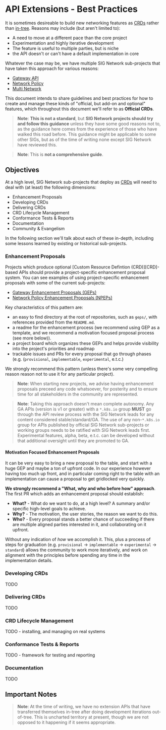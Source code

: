 # API Extensions - Best Practices

It is sometimes desireable to build new networking features as [CRDs] rather
than [in-tree]. Reasons may include (but aren't limited to):

* A need to move at a different pace than the core project
* Experimentation and highly iterative development
* The feature is useful to multiple parties, but is niche
* the API doesn't or can't have a default implementation in core

Whatever the case may be, we have multiple SIG Network sub-projects that have
taken this approach for various reasons:

* [Gateway API]
* [Network Policy]
* [Multi Network]

This document intends to share guidelines and best practices for how to create
and manage these kinds of "official, but add-on and optional" features, which
throughout this document we'll refer to as **Official CRDs**.

> **Note**: **This is not a standard**, but **SIG Network projects should try
> and follow this guidance** unless they have some good reasons not to, as the
> guidance here comes from the experience of those who have walked this road
> before. This guidance might be applicable to some other SIGs, but as of the
> time of writing none except SIG Network have reviewed this.

> **Note**: This is **not a comprehensive guide**.

[CRDs]:https://kubernetes.io/docs/concepts/extend-kubernetes/api-extension/custom-resources/
[in-tree]:https://github.com/kubernetes/api
[KEP]:https://github.com/kubernetes/enhancements/blob/master/keps/README.md
[Gateway API]:https://github.com/kubernetes-sigs/gateway-api
[Network Policy]:https://github.com/kubernetes-sigs/network-policy-api
[Multi Network]:https://github.com/kubernetes-sigs/multi-network

## Objectives

At a high level, SIG Network sub-projects that deploy as [CRDs] will need to
deal with (at least) the following dimensions:

* Enhancement Proposals
* Developing CRDs
* Delivering CRDs
* CRD Lifecycle Management
* Conformance Tests & Reports
* Documentation
* Community & Evangelism

In the following section we'll talk about each of these in-depth, including
some lessons learned by existing or historical sub-projects.

[CRDs]:https://kubernetes.io/docs/concepts/extend-kubernetes/api-extension/custom-resources/

### Enhancement Proposals

Projects which produce optional [Custom Resource Defintion (CRD)][CRD]-based
APIs should provide a project-specific enhancement proposal system. You can see
examples of using project-specific enhancement proposals with some of the
current sub-projects:

* [Gateway Enhancement Proposals (GEPs)][geps]
* [Network Policy Enhancement Proposals (NPEPs)][npeps]

Key characteristics of this pattern are:

* an easy to find directory at the root of repositories, such as `geps/`, with
  references provided from the `README.md`.
* a readme for the enhancement process (we recommend using GEP as a template,
  and we recommend a motivation focused proposal process (see more below)).
* a project board which organizes these GEPs and helps provide visibility into
  the project's priorities and roadmap
* trackable issues and PRs for every proposal that go through phases (e.g.
  (`provisional`, `implementable`, `experimental`, e.t.c.)

We strongly recommend this pattern (unless there's some very compelling reason
reason not to use it for any particular project).

> **Note**: When starting new projects, we advise having enhancement proposals
> preceed any code whatsoever, for posterity and to ensure time for all
> stakeholders in the community are represented.

> **Note**: Taking this approach doesn't mean complete autonomy. Any GA APIs
> (version is v1 or greater) with a `*.k8s.io` group **MUST** go through the API
> review process with the SIG Network leads for any content considered
> stable/standard/GA. The use of any non-`*.k8s.io` group for APIs published by
> official SIG Network sub-projects or working groups needs to be ratified with
> SIG Network leads first. Experimental features, alpha, beta, e.t.c. can be
> developed without that additional oversight until they are promoted to GA.

[KEP]:https://github.com/kubernetes/enhancements/blob/master/keps/README.md
[geps]:https://github.com/kubernetes-sigs/gateway-api/blob/main/geps/overview.md
[npeps]:https://github.com/kubernetes-sigs/network-policy-api/tree/main/npeps

#### Motivation Focused Enhancement Proposals

It can be very easy to bring a new proposal to the table, and start with a huge
GEP and maybe a ton of upfront code. In our experience however having too much
up front, and in particular coming right to the table with an implementation
can cause a proposal to get gridlocked very quickly.

**We strongly recommend a "What, why and who before how" approach**. The first
PR which adds an enhancement proposal should establish:

* **What?** - What do we want to do, at a high level? A summary and/or specific
  high-level goals to achieve.
* **Why?** - The motivation, the user stories, the reason we want to do this.
* **Who?** - Every proposal stands a better chance of succeeding if there are
  multiple aligned parties interested in it, and collaborating on it upfront.

Without any indication of _how_ we accomplish it. This, plus a process of steps
for graduation (e.g. `provisional` -> `implementable` -> `experimental` ->
`standard`) allows the community to work more iteratively, and work on alignment
with the principles before spending any time in the implementation details.

### Developing CRDs

TODO

### Delivering CRDs

TODO

### CRD Lifecycle Management

TODO - installing, and managing on real systems

### Conformance Tests & Reports

TODO - framework for testing and reporting

### Documentation

TODO

## Important Notes

> **Note**: At the time of writing, we have no extension APIs that have
> transferred themselves in-tree after doing development iterations
> out-of-tree. This is uncharted territory at present, though we are not
> opposed to it happening if it seems appropriate.
